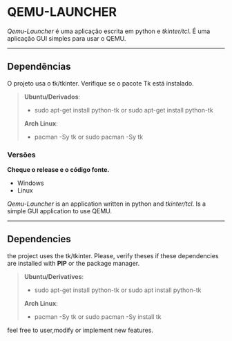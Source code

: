 # QEMU-LAUNCHER



*Qemu-Launcher* é uma aplicação escrita em python e _*tkinter/tcl*_. É uma aplicação GUI simples para usar o QEMU.
_____________________________________________________________________________________________________________
## Dependências

O projeto usa o tk/tkinter. Verifique se o pacote Tk está instalado.

> **Ubuntu/Derivados**:
> * sudo apt-get install python-tk or sudo apt-get install python-tk
> 
> **Arch Linux**:
> * pacman -Sy tk or sudo pacman -Sy tk

### Versões

**Cheque o release e o código fonte.**

* Windows
* Linux


*Qemu-Launcher* is an application written in python and _*tkinter/tcl*_. Is a simple GUI application to use QEMU.
_____________________________________________________________________________________________________________
## Dependencies

the project uses the tk/tkinter. Please, verify theses if these dependencies are installed with **PIP** or the package manager.

> **Ubuntu/Derivatives**:
> * sudo apt-get install python-tk or sudo apt install python-tk
> 
> **Arch Linux**:
> * pacman -Sy tk or sudo pacman -Sy install tk

feel free to user,modify or implement new features.
